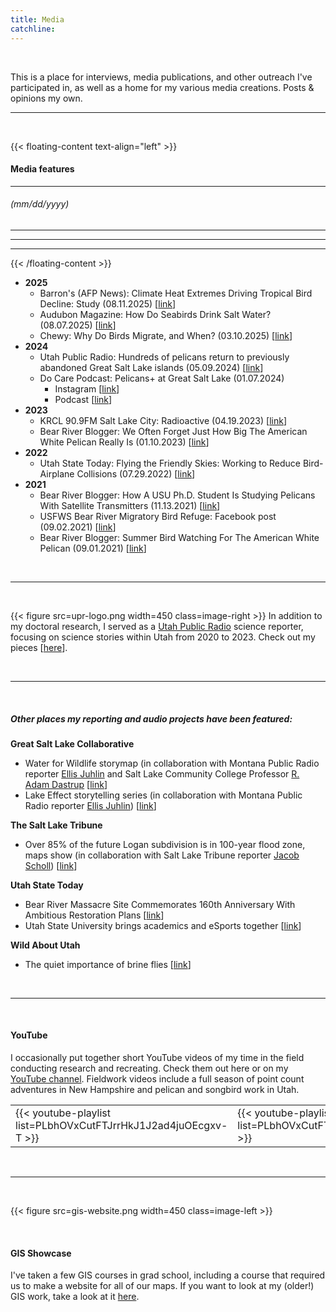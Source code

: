 ```yaml
---
title: Media
catchline:
---
```


</br>

This is a place for interviews, media publications, and other outreach I've participated in, as well as a home for my various media creations. Posts & opinions my own.

___

</br>

{{< floating-content text-align="left" >}}
#### Media features
---
###### (mm/dd/yyyy)
---
---
---
{{< /floating-content >}}

* **2025**
  + Barron's (AFP News): Climate Heat Extremes Driving Tropical Bird Decline: Study (08.11.2025) [[link](https://www.barrons.com/news/climate-heat-extremes-driving-tropical-bird-decline-study-e9439578)]
  + Audubon Magazine: How Do Seabirds Drink Salt Water? (08.07.2025) [[link](https://www.audubon.org/magazine/how-do-seabirds-drink-salt-water)]
  + Chewy: Why Do Birds Migrate, and When? (03.10.2025) [[link](https://www.chewy.com/education/bird-migration)]
* **2024**
  + Utah Public Radio: Hundreds of pelicans return to previously abandoned Great Salt Lake islands (05.09.2024) [[link](https://www.upr.org/environment/2024-05-09/hundreds-of-pelicans-return-to-previously-abandoned-great-salt-lake-islands)]
  + Do Care Podcast: Pelicans+ at Great Salt Lake (01.07.2024)
    - Instagram [[link](https://www.instagram.com/p/C10iM2xJUNo/?utm_source=ig_web_button_share_sheet&igsh=NTYzOWQzNmJjMA==)]
    - Podcast [[link](https://www.iheart.com/podcast/269-do-care-podcast-86554126/episode/pelicans-at-great-salt-lake-with-140124455/)]
* **2023**
  + KRCL 90.9FM Salt Lake City: Radioactive (04.19.2023) [[link](https://krcl.org/blog/radioactive-041923/)]
  + Bear River Blogger: We Often Forget Just How Big The American White Pelican Really Is (01.10.2023) [[link](https://bearriverblogger.com/how-big-american-white-pelican/)]
* **2022**
  + Utah State Today: Flying the Friendly Skies: Working to Reduce Bird-Airplane Collisions (07.29.2022) [[link](https://www.usu.edu/today/story/flying-the-friendly-skies-working-to-reduce-bird-airplane-collisions)]
* **2021**
  + Bear River Blogger: How A USU Ph.D. Student Is Studying Pelicans With Satellite Transmitters (11.13.2021) [[link](https://bearriverblogger.com/usu-student-studying-pelicans/)]
  + USFWS Bear River Migratory Bird Refuge: Facebook post (09.02.2021) [[link](https://www.facebook.com/BearRiverMBR/posts/aimee-van-tatenhove-a-phd-student-at-utah-state-university-has-spent-the-past-co/4881659655194937/)]
  + Bear River Blogger: Summer Bird Watching For The American White Pelican (09.01.2021) [[link](https://bearriverblogger.com/bird-watching-for-pelicans/)]

</br>

___

</br>

{{< figure src=upr-logo.png width=450 class=image-right >}}
In addition to my doctoral research, I served as a [Utah Public Radio](https://www.upr.org/) science reporter, focusing on science stories within Utah from 2020 to 2023. Check out my pieces [[here](https://www.upr.org/people/aimee-van-tatenhove)].

</br>

___

</br>

##### Other places my reporting and audio projects have been featured:
**Great Salt Lake Collaborative**
* Water for Wildlife storymap (in collaboration with Montana Public Radio reporter [Ellis Juhlin](https://www.mtpr.org/people/ellis-juhlin) and Salt Lake Community College Professor [R. Adam Dastrup](https://www.slcc.edu/gis/index.aspx) [[link](https://storymaps.arcgis.com/stories/357445aa8d9e4e50a82901ea667f36c6)]
* Lake Effect storytelling series (in collaboration with Montana Public Radio reporter [Ellis Juhlin](https://www.mtpr.org/people/ellis-juhlin)) [[link](https://greatsaltlakenews.org/lake-resources/great-salt-lake-voices)]

**The Salt Lake Tribune**
* Over 85% of the future Logan subdivision is in 100-year flood zone, maps show (in collaboration with Salt Lake Tribune reporter [Jacob Scholl](https://www.sltrib.com/staff/jscholl/)) [[link](https://www.sltrib.com/news/environment/2023/03/30/over-85-future-logan-subdivision/)]

**Utah State Today**
* Bear River Massacre Site Commemorates 160th Anniversary With Ambitious Restoration Plans [[link](https://www.usu.edu/today/story/upr-bear-river-massacre-site-commemorates-160th-anniversary-with-ambitious-restoration-plans/?nl=876)]
* Utah State University brings academics and eSports together [[link](https://www.usu.edu/today/story/utah-state-university-brings-academics-esports-together)]

**Wild About Utah**
* The quiet importance of brine flies [[link](https://wildaboututah.org/the-quiet-importance-of-brine-flies/)]

</br>

___

</br>

#### YouTube
I occasionally put together short YouTube videos of my time in the field conducting research and recreating. Check them out here or on my [YouTube channel](https://www.youtube.com/channel/UCcfPF8k77F6CO50X3z8fPnQ). Fieldwork videos include a full season of point count adventures in New Hampshire and pelican and songbird work in Utah.

|   |   |
| - | - |
| {{< youtube-playlist list=PLbhOVxCutFTJrrHkJ1J2ad4juOEcgxv-T >}} | {{< youtube-playlist list=PLbhOVxCutFTK0FTlQT0IkVpeGvws9FNNg >}} |


</br>

___

</br>

{{< figure src=gis-website.png width=450 class=image-left >}}

</br>

#### GIS Showcase

I've taken a few GIS courses in grad school, including a course that required us to make a website for all of our maps. If you want to look at my (older!) GIS work, take a look at it [here](https://sites.google.com/view/aimee-van-tatenhoves-gis-site/home).

</br>
</br>